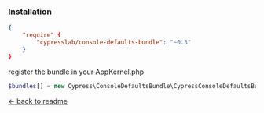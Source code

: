 ### Installation

```json
{
    "require" {
        "cypresslab/console-defaults-bundle": "~0.3"
    }
}
```

register the bundle in your AppKernel.php

```php
$bundles[] = new Cypress\ConsoleDefaultsBundle\CypressConsoleDefaultsBundle();
```

[<- back to readme](https://github.com/matteosister/CypressConsoleDefaultsBundle)